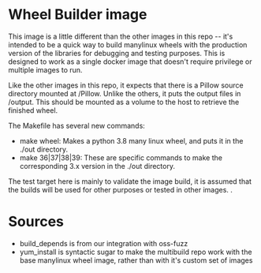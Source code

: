 # Wheel Builder image

This image is a little different than the other images in this repo --
it's intended to be a quick way to build manylinux wheels with the
production version of the libraries for debugging and testing
purposes. This is designed to work as a single docker image that
doesn't require privilege or multiple images to run.

Like the other images in this repo, it expects that there is a Pillow
source directory mounted at /Pillow. Unlike the others, it puts the
output files in /output. This should be mounted as a volume to the host
to retrieve the finished wheel.

The Makefile has several new commands:

* make wheel: Makes a python 3.8 many linux wheel, and puts it in the
./out directory.
* make 36|37|38|39: These are specific commands to make
the corresponding 3.x version in the ./out directory.

The test target here is mainly to validate the image build, it is
assumed that the builds will be used for other purposes or tested in
other images. .


# Sources

* build_depends is from our integration with oss-fuzz
* yum_install is syntactic sugar to make the multibuild repo work with
  the base manylinux wheel image, rather than with it's custom set of
  images

